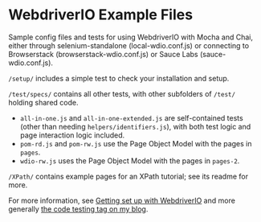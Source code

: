 # WebdriverIO Example Files

Sample config files and tests for using WebdriverIO with Mocha and Chai, either through selenium-standalone (local-wdio.conf.js) or connecting to Browserstack (browserstack-wdio.conf.js) or Sauce Labs (sauce-wdio.conf.js).

`/setup/` includes a simple test to check your installation and setup.

`/test/specs/` contains all other tests, with other subfolders of `/test/` holding shared code.

* `all-in-one.js` and `all-in-one-extended.js` are self-contained tests (other than needing `helpers/identifiers.js`), with both test logic and page interaction logic included.
* `pom-rd.js` and `pom-rw.js` use the Page Object Model with the pages in `pages`.
* `wdio-rw.js` uses the Page Object Model with the pages in `pages-2`.

`/XPath/` contains example pages for an XPath tutorial; see its readme for more.

For more information, see [Getting set up with WebdriverIO](https://www.rweber.net/developer-toolbox/getting-set-webdriverio/) and more generally [the code testing tag on my blog](https://www.rweber.net/tag/code-testing/).
